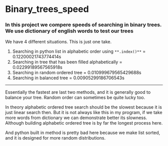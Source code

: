 # Binary_trees_speed

### In this project we compere speeds of searching in binary trees. We use dictionary of english words to test our trees

We have 4 different situations. This is just one take.

1. Searching in python list in alphabetic order using `**.index()**` = 0.12200021743774414s
2. Searching in tree that has been filled alphabetically = 0.02299189567565918s
3. Searching in random ordered tree = 0.010999679565429688s
4. Searching in balanced  tree = 0.00905299186706543s

---
Essentially the fastest are last two methods, and it is generally good to balance your tree. Random order can sometimes be quite lucky too.

In theory alphabetic ordered tree search should be the slowest because it is just linear search then. But it is not always like this in my program, if we take more words from dictionary we can demonstrate better its slowness. Although building alphabetic ordered tree is by far the longest process here.

And python built in method is pretty bad here because we make list sorted, and it is designed for more random distributions.
